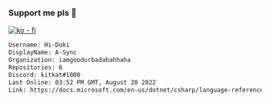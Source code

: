 ### Support me pls 🙏

[![ko - fi](https://ko-fi.com/img/githubbutton_sm.svg)](https://ko-fi.com/O5O4D6DP7)

  ```txt
  Username: Hi-Doki
  DisplayName: A-Sync
  Organization: iamgoodurbadahahhaha
  Repositories: 6
  Discord: kitkat#1000
  Last Online: 03:52 PM GMT, August 20 2022
  Link: https://docs.microsoft.com/en-us/dotnet/csharp/language-reference/keywords/async
  ```       